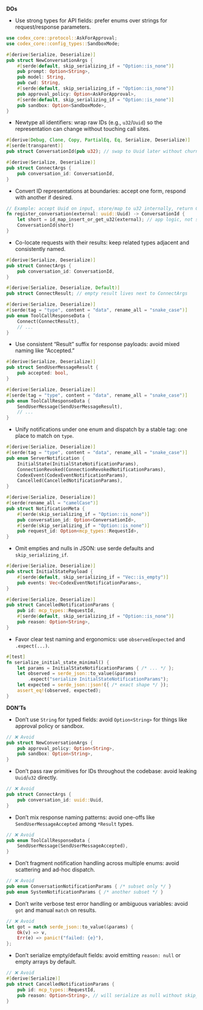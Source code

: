 **DOs**

- Use strong types for API fields: prefer enums over strings for request/response parameters.
```rust
use codex_core::protocol::AskForApproval;
use codex_core::config_types::SandboxMode;

#[derive(Serialize, Deserialize)]
pub struct NewConversationArgs {
    #[serde(default, skip_serializing_if = "Option::is_none")]
    pub prompt: Option<String>,
    pub model: String,
    pub cwd: String,
    #[serde(default, skip_serializing_if = "Option::is_none")]
    pub approval_policy: Option<AskForApproval>,
    #[serde(default, skip_serializing_if = "Option::is_none")]
    pub sandbox: Option<SandboxMode>,
}
```

- Newtype all identifiers: wrap raw IDs (e.g., `u32`/`Uuid`) so the representation can change without touching call sites.
```rust
#[derive(Debug, Clone, Copy, PartialEq, Eq, Serialize, Deserialize)]
#[serde(transparent)]
pub struct ConversationId(pub u32); // swap to Uuid later without churn

#[derive(Serialize, Deserialize)]
pub struct ConnectArgs {
    pub conversation_id: ConversationId,
}
```

- Convert ID representations at boundaries: accept one form, respond with another if desired.
```rust
// Example: accept Uuid on input, store/map to u32 internally, return ConversationId(u32)
fn register_conversation(external: uuid::Uuid) -> ConversationId {
    let short = id_map_insert_or_get_u32(external); // app logic, not shown
    ConversationId(short)
}
```

- Co-locate requests with their results: keep related types adjacent and consistently named.
```rust
#[derive(Serialize, Deserialize)]
pub struct ConnectArgs {
    pub conversation_id: ConversationId,
}

#[derive(Serialize, Deserialize, Default)]
pub struct ConnectResult; // empty result lives next to ConnectArgs

#[derive(Serialize, Deserialize)]
#[serde(tag = "type", content = "data", rename_all = "snake_case")]
pub enum ToolCallResponseData {
    Connect(ConnectResult),
    // ...
}
```

- Use consistent “Result” suffix for response payloads: avoid mixed naming like “Accepted.”
```rust
#[derive(Serialize, Deserialize)]
pub struct SendUserMessageResult {
    pub accepted: bool,
}

#[derive(Serialize, Deserialize)]
#[serde(tag = "type", content = "data", rename_all = "snake_case")]
pub enum ToolCallResponseData {
    SendUserMessage(SendUserMessageResult),
    // ...
}
```

- Unify notifications under one enum and dispatch by a stable tag: one place to match on `type`.
```rust
#[derive(Serialize, Deserialize)]
#[serde(tag = "type", content = "data", rename_all = "snake_case")]
pub enum ServerNotification {
    InitialState(InitialStateNotificationParams),
    ConnectionRevoked(ConnectionRevokedNotificationParams),
    CodexEvent(CodexEventNotificationParams),
    Cancelled(CancelledNotificationParams),
}

#[derive(Serialize, Deserialize)]
#[serde(rename_all = "camelCase")]
pub struct NotificationMeta {
    #[serde(skip_serializing_if = "Option::is_none")]
    pub conversation_id: Option<ConversationId>,
    #[serde(skip_serializing_if = "Option::is_none")]
    pub request_id: Option<mcp_types::RequestId>,
}
```

- Omit empties and nulls in JSON: use serde defaults and `skip_serializing_if`.
```rust
#[derive(Serialize, Deserialize)]
pub struct InitialStatePayload {
    #[serde(default, skip_serializing_if = "Vec::is_empty")]
    pub events: Vec<CodexEventNotificationParams>,
}

#[derive(Serialize, Deserialize)]
pub struct CancelledNotificationParams {
    pub id: mcp_types::RequestId,
    #[serde(default, skip_serializing_if = "Option::is_none")]
    pub reason: Option<String>,
}
```

- Favor clear test naming and ergonomics: use `observed`/`expected` and `.expect(...)`.
```rust
#[test]
fn serialize_initial_state_minimal() {
    let params = InitialStateNotificationParams { /* ... */ };
    let observed = serde_json::to_value(&params)
        .expect("serialize InitialStateNotificationParams");
    let expected = serde_json::json!({ /* exact shape */ });
    assert_eq!(observed, expected);
}
```

**DON’Ts**

- Don’t use `String` for typed fields: avoid `Option<String>` for things like approval policy or sandbox.
```rust
// ❌ Avoid
pub struct NewConversationArgs {
    pub approval_policy: Option<String>,
    pub sandbox: Option<String>,
}
```

- Don’t pass raw primitives for IDs throughout the codebase: avoid leaking `Uuid`/`u32` directly.
```rust
// ❌ Avoid
pub struct ConnectArgs {
    pub conversation_id: uuid::Uuid,
}
```

- Don’t mix response naming patterns: avoid one-offs like `SendUserMessageAccepted` among `*Result` types.
```rust
// ❌ Avoid
pub enum ToolCallResponseData {
    SendUserMessage(SendUserMessageAccepted),
}
```

- Don’t fragment notification handling across multiple enums: avoid scattering and ad-hoc dispatch.
```rust
// ❌ Avoid
pub enum ConversationNotificationParams { /* subset only */ }
pub enum SystemNotificationParams { /* another subset */ }
```

- Don’t write verbose test error handling or ambiguous variables: avoid `got` and manual `match` on results.
```rust
// ❌ Avoid
let got = match serde_json::to_value(&params) {
    Ok(v) => v,
    Err(e) => panic!("failed: {e}"),
};
```

- Don’t serialize empty/default fields: avoid emitting `reason: null` or empty arrays by default.
```rust
// ❌ Avoid
#[derive(Serialize)]
pub struct CancelledNotificationParams {
    pub id: mcp_types::RequestId,
    pub reason: Option<String>, // will serialize as null without skip_serializing_if
}
```